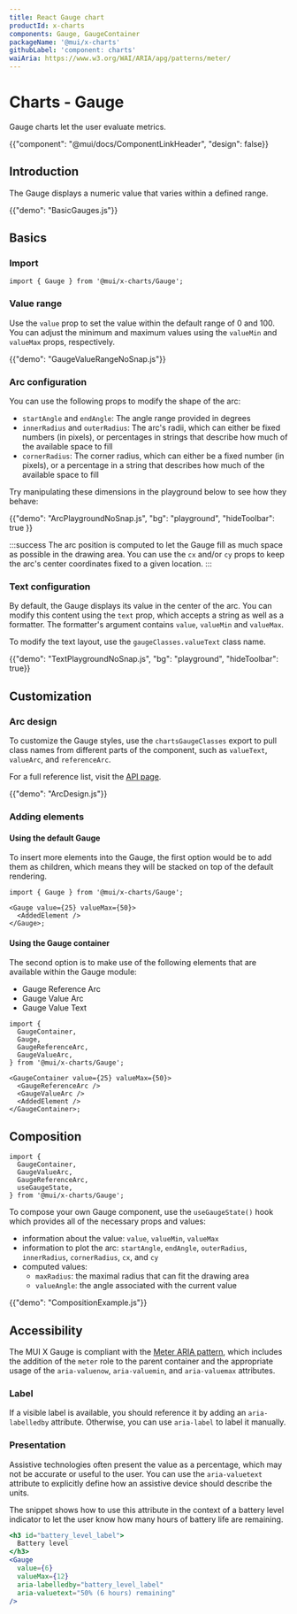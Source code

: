 ```yaml
---
title: React Gauge chart
productId: x-charts
components: Gauge, GaugeContainer
packageName: '@mui/x-charts'
githubLabel: 'component: charts'
waiAria: https://www.w3.org/WAI/ARIA/apg/patterns/meter/
---
```


# Charts - Gauge

<p class="description">Gauge charts let the user evaluate metrics.</p>

{{"component": "@mui/docs/ComponentLinkHeader", "design": false}}

## Introduction

The Gauge displays a numeric value that varies within a defined range.

{{"demo": "BasicGauges.js"}}

## Basics

### Import

```tsx
import { Gauge } from '@mui/x-charts/Gauge';
```

### Value range

Use the `value` prop to set the value within the default range of 0 and 100.
You can adjust the minimum and maximum values using the `valueMin` and `valueMax` props, respectively.

{{"demo": "GaugeValueRangeNoSnap.js"}}

### Arc configuration

You can use the following props to modify the shape of the arc:

- `startAngle` and `endAngle`: The angle range provided in degrees
- `innerRadius` and `outerRadius`: The arc's radii, which can either be fixed numbers (in pixels), or percentages in strings that describe how much of the available space to fill
- `cornerRadius`: The corner radius, which can either be a fixed number (in pixels), or a percentage in a string that describes how much of the available space to fill

Try manipulating these dimensions in the playground below to see how they behave:

{{"demo": "ArcPlaygroundNoSnap.js", "bg": "playground", "hideToolbar": true }}

:::success
The arc position is computed to let the Gauge fill as much space as possible in the drawing area.
You can use the `cx` and/or `cy` props to keep the arc's center coordinates fixed to a given location.
:::

### Text configuration

By default, the Gauge displays its value in the center of the arc.
You can modify this content using the `text` prop, which accepts a string as well as a formatter.
The formatter's argument contains `value`, `valueMin` and `valueMax`.

To modify the text layout, use the `gaugeClasses.valueText` class name.

{{"demo": "TextPlaygroundNoSnap.js", "bg": "playground", "hideToolbar": true}}

## Customization

### Arc design

To customize the Gauge styles, use the `chartsGaugeClasses` export to pull class names from different parts of the component, such as `valueText`, `valueArc`, and `referenceArc`.

For a full reference list, visit the [API page](/x/api/charts/gauge/#classes).

{{"demo": "ArcDesign.js"}}

### Adding elements

#### Using the default Gauge

To insert more elements into the Gauge, the first option would be to add them as children, which means they will be stacked on top of the default rendering.

```tsx
import { Gauge } from '@mui/x-charts/Gauge';

<Gauge value={25} valueMax={50}>
  <AddedElement />
</Gauge>;
```

#### Using the Gauge container

The second option is to make use of the following elements that are available within the Gauge module:

- Gauge Reference Arc
- Gauge Value Arc
- Gauge Value Text

```tsx
import {
  GaugeContainer,
  Gauge,
  GaugeReferenceArc,
  GaugeValueArc,
} from '@mui/x-charts/Gauge';

<GaugeContainer value={25} valueMax={50}>
  <GaugeReferenceArc />
  <GaugeValueArc />
  <AddedElement />
</GaugeContainer>;
```

## Composition

```tsx
import {
  GaugeContainer,
  GaugeValueArc,
  GaugeReferenceArc,
  useGaugeState,
} from '@mui/x-charts/Gauge';
```

To compose your own Gauge component, use the `useGaugeState()` hook which provides all of the necessary props and values:

- information about the value: `value`, `valueMin`, `valueMax`
- information to plot the arc: `startAngle`, `endAngle`, `outerRadius`, `innerRadius`, `cornerRadius`, `cx`, and `cy`
- computed values:
  - `maxRadius`: the maximal radius that can fit the drawing area
  - `valueAngle`: the angle associated with the current value

{{"demo": "CompositionExample.js"}}

## Accessibility

The MUI X Gauge is compliant with the [Meter ARIA pattern](https://www.w3.org/WAI/ARIA/apg/patterns/meter/), which includes the addition of the `meter` role to the parent container and the appropriate usage of the `aria-valuenow`, `aria-valuemin`, and `aria-valuemax` attributes.

### Label

If a visible label is available, you should reference it by adding an `aria-labelledby` attribute.
Otherwise, you can use `aria-label` to label it manually.

### Presentation

Assistive technologies often present the value as a percentage, which may not be accurate or useful to the user.
You can use the `aria-valuetext` attribute to explicitly define how an assistive device should describe the units.

The snippet shows how to use this attribute in the context of a battery level indicator to let the user know how many hours of battery life are remaining.

```jsx
<h3 id="battery_level_label">
  Battery level
</h3>
<Gauge
  value={6}
  valueMax={12}
  aria-labelledby="battery_level_label"
  aria-valuetext="50% (6 hours) remaining"
/>
```
